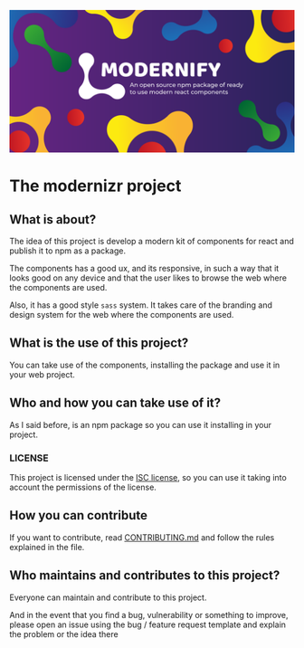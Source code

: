 ![wallpaper](image.png)

# The modernizr project

## What is about?

The idea of this project is develop a modern kit of components for react and publish it to npm as a package.

The components has a good ux, and its responsive, in such a way that it looks good on any device and that the user likes to browse the web where the components are used.

Also, it has a good style `sass` system. It takes care of the branding and design system for the web where the components are used.

## What is the use of this project?

You can take use of the components, installing the package and use it in your web project.

## Who and how you can take use of it?

As I said before, is an npm package so you can use it installing in your project.

### LICENSE

This project is licensed under the [ISC license](https://github.com/nilis24/custom-components/blob/master/LICENSE), so you can use it taking into account the permissions of the license.

## How you can contribute

If you want to contribute, read [CONTRIBUTING.md](CONTRIBUTING.md) and follow the rules explained in the file.

## Who maintains and contributes to this project?

Everyone can maintain and contribute to this project.

And in the event that you find a bug, vulnerability or something to improve, please open an issue using the bug / feature request template and explain the problem or the idea there
